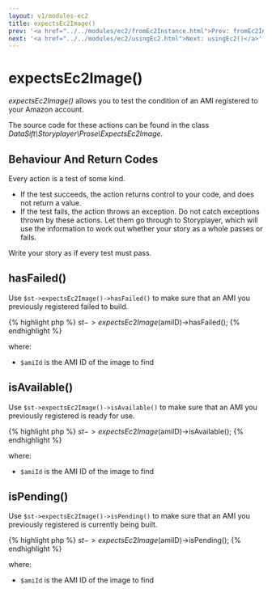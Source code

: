 ```yaml
---
layout: v1/modules-ec2
title: expectsEc2Image()
prev: '<a href="../../modules/ec2/fromEc2Instance.html">Prev: fromEc2Instance()</a>'
next: '<a href="../../modules/ec2/usingEc2.html">Next: usingEc2()</a>'
---
```


# expectsEc2Image()

_expectsEc2Image()_ allows you to test the condition of an AMI registered to your Amazon account.

The source code for these actions can be found in the class _DataSift\Storyplayer\Prose\ExpectsEc2Image_.

## Behaviour And Return Codes

Every action is a test of some kind.

* If the test succeeds, the action returns control to your code, and does not return a value.
* If the test fails, the action throws an exception. Do not catch exceptions thrown by these actions. Let them go through to Storyplayer, which will use the information to work out whether your story as a whole passes or fails.

Write your story as if every test must pass.

## hasFailed()

Use `$st->expectsEc2Image()->hasFailed()` to make sure that an AMI you previously registered failed to build.

{% highlight php %}
$st->expectsEc2Image($amiID)->hasFailed();
{% endhighlight %}

where:

* `$amiId` is the AMI ID of the image to find

## isAvailable()

Use `$st->expectsEc2Image()->isAvailable()` to make sure that an AMI you previously registered is ready for use.

{% highlight php %}
$st->expectsEc2Image($amiID)->isAvailable();
{% endhighlight %}

where:

* `$amiId` is the AMI ID of the image to find

## isPending()

Use `$st->expectsEc2Image()->isPending()` to make sure that an AMI you previously registered is currently being built.

{% highlight php %}
$st->expectsEc2Image($amiID)->isPending();
{% endhighlight %}

where:

* `$amiId` is the AMI ID of the image to find